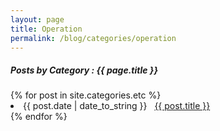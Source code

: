 ```yaml
---
layout: page
title: Operation
permalink: /blog/categories/operation
---
```


<h5> Posts by Category : {{ page.title }} </h5>
<div class="card">
{% for post in site.categories.etc %}
 <li class="category-posts"><span>{{ post.date | date_to_string }}</span> &nbsp; <a href="{{ post.url }}">{{ post.title }}</a></li>
{% endfor %}
</div>

